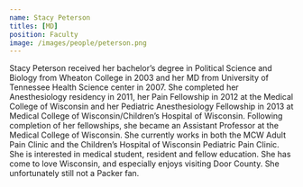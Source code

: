```yaml
---
name: Stacy Peterson
titles: [MD]
position: Faculty
image: /images/people/peterson.png
---
```

Stacy Peterson received her bachelor’s degree in Political Science and Biology from Wheaton College in 2003 and her MD from University of Tennessee Health Science center in 2007. She completed her Anesthesiology residency in 2011, her Pain Fellowship in 2012 at the Medical College of Wisconsin and her Pediatric Anesthesiology Fellowship in 2013 at Medical College of Wisconsin/Children’s Hospital of Wisconsin. Following completion of her fellowships, she became an Assistant Professor at the Medical College of Wisconsin. She currently works in both the MCW Adult Pain Clinic and the Children’s Hospital of Wisconsin Pediatric Pain Clinic. She is interested in medical student, resident and fellow education. She has come to love Wisconsin, and especially enjoys visiting Door County. She unfortunately still not a Packer fan.
